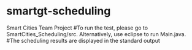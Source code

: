 # smartgt-scheduling
Smart Cities Team Project
#To run the test, please go to SmartCities_Scheduling/src. Alternatively, use eclipse to run Main.java. 
#The scheduling results are displayed in the standard output
